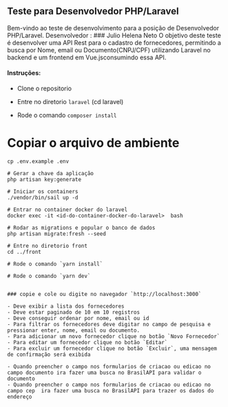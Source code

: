 ## Teste para Desenvolvedor PHP/Laravel

Bem-vindo ao teste de desenvolvimento para a posição de Desenvolvedor PHP/Laravel.
Desenvolvedor : ### Julio Helena Neto
O objetivo deste teste é desenvolver uma API Rest para o cadastro de fornecedores, permitindo a busca por Nome, email ou Documento(CNPJ/CPF) utilizando Laravel no backend e um frontend em Vue.jsconsumindo essa API.


#### Instruções:
  - Clone o repositorio
  
  - Entre no diretorio `laravel` (cd laravel)

  - Rode o comando `composer install`

  # Copiar o arquivo de ambiente
    cp .env.example .env

    # Gerar a chave da aplicação
    php artisan key:generate

    # Iniciar os containers
    ./vendor/bin/sail up -d

    # Entrar no container docker do laravel
    docker exec -it <id-do-container-docker-do-laravel>  bash

    # Rodar as migrations e popular o banco de dados
    php artisan migrate:fresh --seed

    # Entre no diretorio front
    cd ../front

    # Rode o comando `yarn install`
    
    # Rode o comando `yarn dev`
    

    ### copie e cole ou digite no navegador `http://localhost:3000`

    - Deve exibir a lista dos fornecedores
    - Deve estar paginado de 10 em 10 registros
    - Deve conseguir ordenar por nome, email ou id
    - Para filtrar os fornecedores deve digitar no campo de pesquisa e pressionar enter, nome, email ou documento.
    - Para adicionar um novo fornecedor clique no botão `Novo Fornecedor`
    - Para editar um fornecedor clique no botão `Editar`
    - Para excluir um fornecedor clique no botão `Excluir`, uma mensagem de confirmação será exibida

    - Quando preencher o campo nos formularios de criacao ou edicao no campo documento ira fazer uma busca no BrasilAPI para validar o documento
    - Quando preencher o campo nos formularios de criacao ou edicao no campo cep  ira fazer uma busca no BrasilAPI para trazer os dados do endereço




